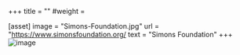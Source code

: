 +++
title = ""
#weight =

[asset]
  image = "Simons-Foundation.jpg"
  url = "https://www.simonsfoundation.org/
  text = "Simons Foundation"
+++
![image](https://github.com/researchsoft/website/assets/8003204/a80ac4be-46ef-4ead-9ba3-e7b5e106de76)
